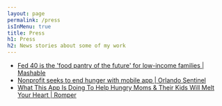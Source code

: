 ```yaml
---
layout: page
permalink: /press
isInMenu: true
title: Press
h1: Press
h2: News stories about some of my work
---
```

<div>
  <ul>
    <li><a href="https://mashable.com/2017/07/14/fed-40-meal-app-low-income-families/" target="_blank"
        rel="noreferrer">Fed
        40 is the 'food pantry of the future' for low-income families | Mashable</a></li>
    <li><a
        href="https://www.orlandosentinel.com/get-healthy-orlando/os-new-mobile-app-for-hunger-20161227-story.html"
        target="_blank" rel="noreferrer">Nonprofit
        seeks to end hunger with
        mobile app | Orlando Sentinel</a>
    </li>
    <li><a
        href="https://www.romper.com/p/what-this-app-is-doing-to-help-hungry-moms-their-kids-will-melt-your-heart-74041"
        target="_blank" rel="noreferrer">What
        This App Is Doing To Help
        Hungry Moms & Their Kids Will Melt
        Your Heart | Romper</a></li>
  </ul>
</div>